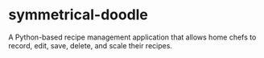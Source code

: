# symmetrical-doodle
A Python-based recipe management application that allows home chefs to record, edit, save, delete, and scale their recipes.
